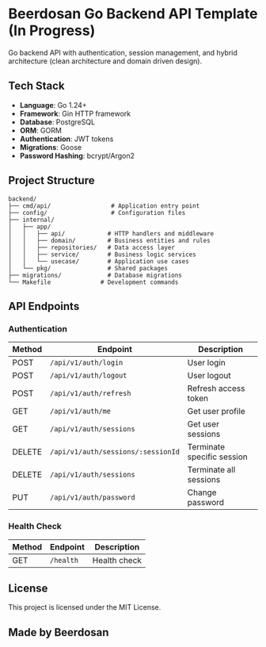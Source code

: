 # Beerdosan Go Backend API Template (In Progress)

Go backend API with authentication, session management, and hybrid architecture (clean architecture and domain driven design).

## Tech Stack

- **Language**: Go 1.24+
- **Framework**: Gin HTTP framework
- **Database**: PostgreSQL
- **ORM**: GORM
- **Authentication**: JWT tokens
- **Migrations**: Goose
- **Password Hashing**: bcrypt/Argon2

## Project Structure

```
backend/
├── cmd/api/                 # Application entry point
├── config/                  # Configuration files
├── internal/
│   ├── app/
│   │   ├── api/            # HTTP handlers and middleware
│   │   ├── domain/         # Business entities and rules
│   │   ├── repositories/   # Data access layer
│   │   ├── service/        # Business logic services
│   │   └── usecase/        # Application use cases
│   └── pkg/                # Shared packages
├── migrations/             # Database migrations
└── Makefile              # Development commands
```

## API Endpoints

### Authentication

| Method | Endpoint                           | Description                |
| ------ | ---------------------------------- | -------------------------- |
| POST   | `/api/v1/auth/login`               | User login                 |
| POST   | `/api/v1/auth/logout`              | User logout                |
| POST   | `/api/v1/auth/refresh`             | Refresh access token       |
| GET    | `/api/v1/auth/me`                  | Get user profile           |
| GET    | `/api/v1/auth/sessions`            | Get user sessions          |
| DELETE | `/api/v1/auth/sessions/:sessionId` | Terminate specific session |
| DELETE | `/api/v1/auth/sessions`            | Terminate all sessions     |
| PUT    | `/api/v1/auth/password`            | Change password            |

### Health Check

| Method | Endpoint  | Description  |
| ------ | --------- | ------------ |
| GET    | `/health` | Health check |

## License

This project is licensed under the MIT License.

## Made by Beerdosan

